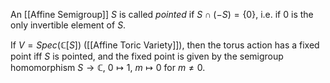 An [[Affine Semigroup]] $S$ is called *pointed* if $S\cap (-S) = \{0\}$, i.e. if $0$ is the only invertible element of $S$.

If $V = Spec(\mathbb{C}[S])$ ([[Affine Toric Variety]]), then the torus action has a fixed point iff $S$ is pointed, and the fixed point is given by the semigroup homomorphism $S\rightarrow\mathbb{C}$, $0\mapsto 1$, $m\mapsto 0$ for $m\neq 0$.
